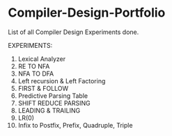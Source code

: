 # Compiler-Design-Portfolio
List of all Compiler Design Experiments done.

EXPERIMENTS:
1. Lexical Analyzer
2. RE TO NFA
3. NFA TO DFA
4. Left recursion & Left Factoring
5. FIRST & FOLLOW
6. Predictive Parsing Table
7. SHIFT REDUCE PARSING
8. LEADING & TRAILING
9. LR(0)
10. Infix to Postfix, Prefix, Quadruple, Triple

